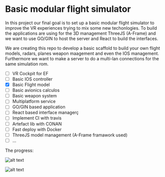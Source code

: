 # Basic modular flight simulator

In this project our final goal is to set up a basic modular flight simulator to improve the VR
experiences trying to mix some new techonlogies. To build the applications are using for the 3D
management ThreeJS (A-Frame) and we want to use GO/GIN to host the server and React to build the interfaces.

We are creating this repo to develop a basic scaffold to build your own flight models, radars, planes
weapon maagement and even the IOS management. Furthermore we want to make a server to do a multi-lan connections
for the same simulation rom.

* [ ] VR Cockpit for EF
* [ ] Basic IOS controller
* [X] Basic Flight model
* [ ] Basic avionics calculos
* [ ] Basic weapon system
* [ ] Multiplatform service
* [ ] GO/GIN based application
* [ ] React based interface managerç
* [ ] Implement CI with travis
* [ ] Artefact lib with CONAN
* [ ] Fast deploy with Docker
* [ ] ThreeJS model management (A-Frame framawork used)
* [ ] ...

The progress:

![alt text]( https://image.ibb.co/bWyROe/lol.gif )

![alt text]( https://image.ibb.co/jQfj9K/lol2.gif )
